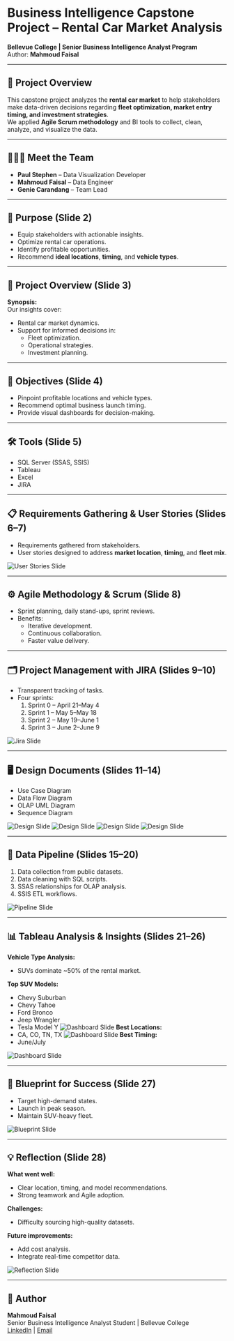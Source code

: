 # Business Intelligence Capstone Project – Rental Car Market Analysis

**Bellevue College | Senior Business Intelligence Analyst Program**  
Author: **Mahmoud Faisal**  

---

## 📌 Project Overview
This capstone project analyzes the **rental car market** to help stakeholders make data-driven decisions regarding **fleet optimization, market entry timing, and investment strategies**.  
We applied **Agile Scrum methodology** and BI tools to collect, clean, analyze, and visualize the data.

---

## 🧑‍🤝‍🧑 Meet the Team
- **Paul Stephen** – Data Visualization Developer  
- **Mahmoud Faisal** – Data Engineer  
- **Genie Carandang** – Team Lead  

---

## 🎯 Purpose (Slide 2)
- Equip stakeholders with actionable insights.
- Optimize rental car operations.
- Identify profitable opportunities.
- Recommend **ideal locations**, **timing**, and **vehicle types**.

---

## 📂 Project Overview (Slide 3)
**Synopsis:**  
Our insights cover:
- Rental car market dynamics.
- Support for informed decisions in:
  - Fleet optimization.
  - Operational strategies.
  - Investment planning.

---

## 🎯 Objectives (Slide 4)
- Pinpoint profitable locations and vehicle types.
- Recommend optimal business launch timing.
- Provide visual dashboards for decision-making.

---

## 🛠 Tools (Slide 5)
- SQL Server (SSAS, SSIS)
- Tableau
- Excel
- JIRA

---

## 📋 Requirements Gathering & User Stories (Slides 6–7)
- Requirements gathered from stakeholders.
- User stories designed to address **market location**, **timing**, and **fleet mix**.

![User Stories Slide](https://github.com/mahmoud1500/Graduation-Capstone-Project/blob/666d8d42b7112b8e482e5a21c1ca34654246a08a/Jira%20Sprints.jpg)

---

## ⚙ Agile Methodology & Scrum (Slide 8)
- Sprint planning, daily stand-ups, sprint reviews.
- Benefits:
  - Iterative development.
  - Continuous collaboration.
  - Faster value delivery.


---

## 🗂 Project Management with JIRA (Slides 9–10)
- Transparent tracking of tasks.
- Four sprints:
  1. Sprint 0 – April 21–May 4
  2. Sprint 1 – May 5–May 18
  3. Sprint 2 – May 19–June 1
  4. Sprint 3 – June 2–June 9

![Jira Slide](https://github.com/mahmoud1500/Graduation-Capstone-Project/blob/7aa0bfbabaa578fbfc0439c4c5baa36862745c60/Sprint%20Schedule.png)

---

## 🖥 Design Documents (Slides 11–14)
- Use Case Diagram
- Data Flow Diagram
- OLAP UML Diagram
- Sequence Diagram

![Design Slide](https://github.com/mahmoud1500/Graduation-Capstone-Project/blob/1580cca283ab7c536f18125ffce83956e1ca97a2/data%20flow%20diagram-%20last%20updated.png)
![Design Slide](https://github.com/mahmoud1500/Graduation-Capstone-Project/blob/1580cca283ab7c536f18125ffce83956e1ca97a2/OLAP%20UML%20Diagram.jpg)
![Design Slide](https://github.com/mahmoud1500/Graduation-Capstone-Project/blob/1580cca283ab7c536f18125ffce83956e1ca97a2/RCA%20Use%20Case%20Diagram.jpg)
![Design Slide](https://github.com/mahmoud1500/Graduation-Capstone-Project/blob/1580cca283ab7c536f18125ffce83956e1ca97a2/Sequence%20Diagram%203%20last%20updated.png)

---

## 🔄 Data Pipeline (Slides 15–20)
1. Data collection from public datasets.
2. Data cleaning with SQL scripts.
3. SSAS relationships for OLAP analysis.
4. SSIS ETL workflows.

![Pipeline Slide](images/pipeline.png)

---

## 📊 Tableau Analysis & Insights (Slides 21–26)
**Vehicle Type Analysis:**  
- SUVs dominate ~50% of the rental market.

**Top SUV Models:**
- Chevy Suburban
- Chevy Tahoe
- Ford Bronco
- Jeep Wrangler
- Tesla Model Y
![Dashboard Slide](https://github.com/mahmoud1500/Graduation-Capstone-Project/blob/6b938edca3958edb753565b3954bf63c94597e36/Jira%20Sprints.jpg)
**Best Locations:**
- CA, CO, TN, TX
![Dashboard Slide](https://github.com/mahmoud1500/Graduation-Capstone-Project/blob/86d84a0a9baa4f0bc7b69904f2c3690f78365165/Tableau%20Map%20Analysis.png)
**Best Timing:**
- June/July

![Dashboard Slide](https://github.com/mahmoud1500/Graduation-Capstone-Project/blob/86d84a0a9baa4f0bc7b69904f2c3690f78365165/Tableau%20analysis.png)

---

## 🧩 Blueprint for Success (Slide 27)
- Target high-demand states.
- Launch in peak season.
- Maintain SUV-heavy fleet.

![Blueprint Slide](images/blueprint.png)

---

## 💡 Reflection (Slide 28)
**What went well:**
- Clear location, timing, and model recommendations.
- Strong teamwork and Agile adoption.

**Challenges:**
- Difficulty sourcing high-quality datasets.

**Future improvements:**
- Add cost analysis.
- Integrate real-time competitor data.

![Reflection Slide](images/reflection.png)

---

## 📧 Author
**Mahmoud Faisal**  
Senior Business Intelligence Analyst Student | Bellevue College  
[LinkedIn](https://www.linkedin.com/) | [Email](mailto:your.email@example.com)


